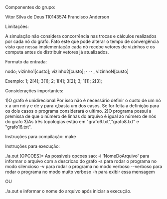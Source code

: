 Componentes do grupo:

Vitor Silva de Deus 110143574
Francisco Anderson 

Limitações:

A simulação não considera concorrência nas trocas e cálculos realizados por cada nó do grafo.
Fato este que pode alterar o tempo de convergência visto que nessa implementação cada nó recebe 
vetores de vizinhos e os computa antes de distribuir vetores já atualizados.

Formato da entrada:

nodo; vizinho1[custo]; vizinho2[custo]; · · · , vizinhoN[custo]

Exemplo:
1; 2[4]; 3[1];
2; 1[4]; 3[2];
3; 1[1]; 2[3];

Considerações importantes:

1)O grafo é unidirecional.Por isso não é necessário definir o custo de um nó x a um nó y e de y para x,basta um dos casos.
Se for feita a definição para os dois casos o programa considerará o ultimo.
2)O programa possui a premissa de que o número de linhas do arquivo é igual ao número de nós do grafo
3)As três topologias estão em "grafo6.txt","grafo8.txt" e "grafo16.txt".

Instruções para compilação: make

Instruções para execução:

./a.out [OPCOES]*
As possiveis opcoes sao:
-i 'NomeDoArquivo'		para informar o arquivo com a descricao do grafo
-s 				para rodar o programa no modo silencioso
-v 				para rodar o programa no modo verboso
--verboso 			para rodar o programa no modo muito verboso
-h 				para exibir essa mensagem

OU

./a.out e informar o nome do arquivo após iniciar a execução.



